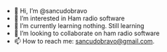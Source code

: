 - 👋 Hi, I’m @sancudobravo
- 👀 I’m interested in Ham radio software
- 🌱 I’m currently learning nothing. Still learning
- 💞️ I’m looking to collaborate on ham radio software
- 📫 How to reach me: sancudobravo@gmail.com.

<!---
sancudobravo/sancudobravo is a ✨ special ✨ repository because its `README.md` (this file) appears on your GitHub profile.
You can click the Preview link to take a look at your changes.
--->
